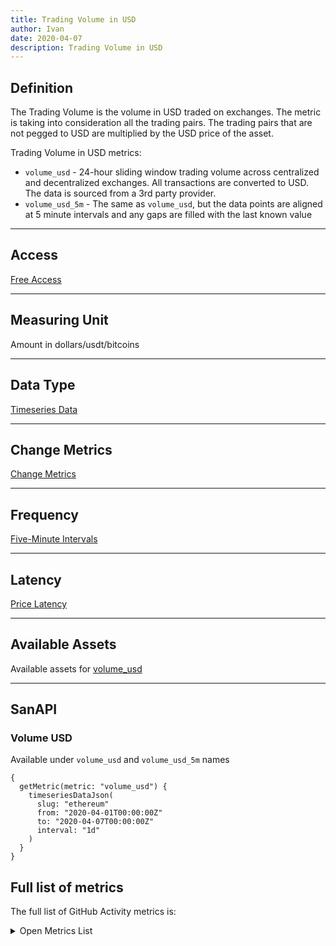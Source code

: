 ```yaml
---
title: Trading Volume in USD
author: Ivan
date: 2020-04-07
description: Trading Volume in USD 
---
```


## Definition

The Trading Volume is the volume in USD traded on exchanges.
The metric is taking into consideration all the trading pairs. The trading pairs that
are not pegged to USD are multiplied by the USD price of the asset.

Trading Volume in USD metrics:
- `volume_usd` - 24-hour sliding window trading volume across centralized and decentralized exchanges. 
All transactions are converted to USD. The data is sourced from a 3rd party provider.
- `volume_usd_5m` - The same as `volume_usd`, but the data points are aligned at 5 minute intervals and 
any gaps are filled with the last known value 

---

## Access

[Free Access](/metrics/details/access#free-access)

---

## Measuring Unit

Amount in dollars/usdt/bitcoins

---

## Data Type

[Timeseries Data](/metrics/details/data-type#timeseries-data)

---

## Change Metrics

[Change Metrics](/metrics/details/change_metrics)

---

## Frequency

[Five-Minute Intervals](/metrics/details/frequency#five-minute-frequency)

---

## Latency

[Price Latency](/metrics/details/latency#price-latency)

---

## Available Assets

Available assets for [volume_usd](https://api.santiment.net/graphiql?query=%7B%0A++getMetric%28metric%3A+%22volume_usd%22%29%7B%0A++++metadata%7B%0A++++++availableSlugs%0A++++%7D%0A++%7D%0A%7D)

---

## SanAPI

### Volume USD

Available under `volume_usd` and `volume_usd_5m` names

```graphql-explorer
{
  getMetric(metric: "volume_usd") {
    timeseriesDataJson(
      slug: "ethereum"
      from: "2020-04-01T00:00:00Z"
      to: "2020-04-07T00:00:00Z"
      interval: "1d"
    )
  }
}
```

## Full list of metrics

The full list of GitHub Activity metrics is:

<Details>

<Summary>Open Metrics List</Summary>

- volume_usd
- volume_usd_5m
- volume_usd_change_1d
- volume_usd_change_30d
- volume_usd_change_7d

</Details>